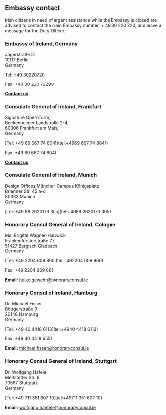 ## Embassy contact

Irish citizens in need of urgent assistance while the Embassy is closed are advised to contact the main Embassy number, + 49 30 220 720, and leave a message for the Duty Officer.

### Embassy of Ireland, Germany

Jägerstraße 51   
10117 Berlin   
Germany

[Tel: +49 30220720](tel:+4930220720)

Fax: +49 30 220 72299

[**Contact us**](/en/germany/berlin/contact/)

### Consulate General of Ireland, Frankfurt

Signature OpernTurm,   
Bockenheimer Landstraße 2-4,   
60306 Frankfurt am Main,   
Germany

[Tel: +49 69 667 74 8041](tel:+4969 667 74 8041)

Fax: +49 69 667 74 8041

[**Contact us**](/en/germany/frankfurt/contact/)

### Consulate General of Ireland, Munich

Design Offices München Campus Königsplatz   
Brienner Str. 45 a-d   
80333 Munich   
Germany

[Tel: +49 89 2620173 305](tel:+4989 2620173 305)

### Honorary Consul General of Ireland, Cologne

Ms. Brigitte Wagner-Halswick   
Frankenforsterstraße 77   
51427 Bergisch Gladbach   
Germany

[Tel: +49 2204 609 860](tel:+492204 609 860)

Fax: +49 2204 609 861

**Email:** [heike.gewehr@honoraryconsul.ie](mailto:heike.gewehr@honoraryconsul.ie)

### Honorary Consul of Ireland, Hamburg

Dr. Michael Fisser   
Böttgerstraße 9   
20148 Hamburg   
Germany

[Tel: +49 40 4418 6113](tel:+4940 4418 6113)

Fax: +49 40 4418 6551

**Email:** [michael.fisser@honoraryconsul.ie](mailto:michael.fisser@honoraryconsul.ie)

### Honorary Consul General of Ireland, Stuttgart

Dr. Wolfgang Häfele   
Meßstetter Str. 8   
70567 Stuttgart   
Germany

[Tel: +49 711 351 607 10](tel:+49711 351 607 10)

**Email:** [wolfgang.haefele@honoraryconsul.ie](mailto:wolfgang.haefele@honoraryconsul.ie)